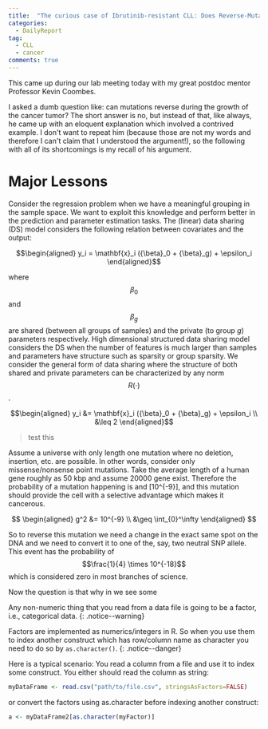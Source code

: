 ```yaml
---
title:  "The curious case of Ibrutinib-resistant CLL: Does Reverse-Mutations Exist?"
categories: 
  - DailyReport 
tag: 
  - CLL
  - cancer
comments: true 
--- 
```



This came up during our lab meeting today with my great postdoc mentor Professor Kevin Coombes. 
<!--more-->

I asked a dumb question like: can mutations reverse during the growth of the cancer tumor? 
The short answer is no, but instead of that, like always, he came up with an eloquent explanation which involved a contrived example. 
I don't want to repeat him (because those are not my words and therefore I can't claim that I understood the argument!), so the following with all of its shortcomings is my recall of his argument.

# Major Lessons

Consider the regression problem when we have a meaningful grouping in
the sample space. We want to exploit this knowledge and perform better
in the prediction and parameter estimation tasks. The (linear) data
sharing (DS) model considers the following relation between covariates
and the output: 

$$\begin{aligned}
	y_i = \mathbf{x}_i ({\beta}_0 + {\beta}_g) + \epsilon_i 
\end{aligned}$$ 

where $${\beta}_0$$ and $${\beta}_g$$ are shared
(between all groups of samples) and the private (to group $g$)
parameters respectively. High dimensional structured data sharing model
considers the DS when the number of features is much larger than samples
and parameters have structure such as sparsity or group sparsity. We
consider the general form of data sharing where the structure of both
shared and private parameters can be characterized by any norm
$$R(\cdot)$$.

$$\begin{aligned}
	y_i &= \mathbf{x}_i ({\beta}_0 + {\beta}_g) + \epsilon_i 
	\\ 
	&\leq 2
\end{aligned}$$ 

> test this 

Assume a universe with only length one mutation where no deletion, insertion, etc. are possible. In other words, consider only missense/nonsense point mutations. Take the average length of a human gene roughly as 50 kbp and assume 20000 gene exist. Therefore the probability of a mutation happening is    and \[10^{-9}\], and this mutation should provide the cell with a selective advantage which makes it cancerous. 

$$
\begin{aligned}
g^2 &= 10^{-9} 
\\  
&\geq \int_{0}^\infty
\end{aligned}
$$


So to reverse this mutation we need a change in the exact same spot on the DNA and we need to convert it to one of the, say, two neutral SNP allele. This event has the probability of $$\frac{1}{4} \times 10^{-18}$$ which is considered zero in most branches of science. 

Now the question is that why in we see some 


Any non-numeric thing that you read from a data file is going to be a factor, i.e., categorical data. 
{: .notice--warning} 

Factors are implemented as numerics/integers in R. So when you use them to index another construct which has row/column name as character you need to do so by `as.character()`.
{: .notice--danger}

Here is a typical scenario: You read a column from a file and use it to index some construct. 
You either should read the column as string:
```R
myDataFrame <- read.csv("path/to/file.csv", stringsAsFactors=FALSE)
```
or convert the factors using as.character before indexing another construct:
```R
a <- myDataFrame2[as.character(myFactor)]
```